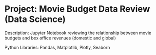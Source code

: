# Project: Movie Budget Data Review (Data Science)

Description: Jupyter Notebook reviewing the relationship between movie budgets and box office revenues (domestic and global)

Python Libraries: Pandas, Matplotlib, Plotly, Seaborn
